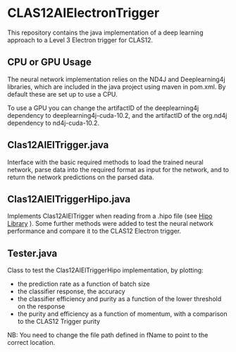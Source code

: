 # CLAS12AIElectronTrigger

This repository contains the java implementation of a deep learning approach to a Level 3 Electron trigger for CLAS12.

## CPU or GPU Usage

The neural network implementation relies on the ND4J and Deeplearning4j libraries, which are included in the java project using maven in pom.xml. By default these are set up to use a CPU.

To use a GPU you can change the artifactID of the deeplearning4j dependency to deeplearning4j-cuda-10.2, and the artifactID of the org.nd4j dependency to nd4j-cuda-10.2. 

## Clas12AIElTrigger.java

Interface with the basic required methods to load the trained neural network, parse data into the required format as input for the network, and to return the network predictions on the parsed data.

## Clas12AIElTriggerHipo.java

Implements Clas12AIElTrigger when reading from a .hipo file (see [Hipo Library](https://github.com/gavalian/hipo) ). Some further methods were added to test the neural network performance and compare it to the CLAS12 Electron trigger.

## Tester.java

Class to test the Clas12AIElTriggerHipo implementation, by plotting:
- the prediction rate as a function of batch size
- the classifier response, the accuracy
- the classifier efficiency and purity as a function of the lower threshold on the response
- the purity and efficiency as a function of momentum, with a comparison to the CLAS12 Trigger purity

NB: You need to change the file path defined in fName to point to the correct location. 